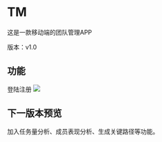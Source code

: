 # TM

这是一款移动端的团队管理APP

版本：v1.0

## 功能
登陆注册
![](./design/_image/img_(23).png)

## 下一版本预览

加入任务量分析、成员表现分析、生成关键路径等功能。
